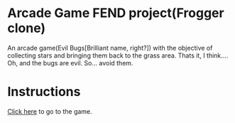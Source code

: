 Arcade Game FEND project(Frogger clone)
=======================================

An arcade game(Evil Bugs[Brilliant name, right?]) with the objective of collecting stars and bringing them back to the grass area. Thats it, I think.... Oh, and the bugs are evil. So... avoid them.


# Instructions

[Click here](https://phenax.github.io/arcade-game-project-fend/) to go to the game.

